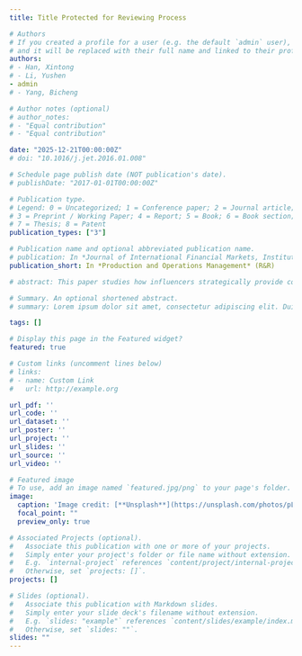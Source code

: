 ```yaml
---
title: Title Protected for Reviewing Process

# Authors
# If you created a profile for a user (e.g. the default `admin` user), write the username (folder name) here
# and it will be replaced with their full name and linked to their profile.
authors:
# - Han, Xintong
# - Li, Yushen
- admin
# - Yang, Bicheng

# Author notes (optional)
# author_notes:
# - "Equal contribution"
# - "Equal contribution"

date: "2025-12-21T00:00:00Z"
# doi: "10.1016/j.jet.2016.01.008"

# Schedule page publish date (NOT publication's date).
# publishDate: "2017-01-01T00:00:00Z"

# Publication type.
# Legend: 0 = Uncategorized; 1 = Conference paper; 2 = Journal article;
# 3 = Preprint / Working Paper; 4 = Report; 5 = Book; 6 = Book section;
# 7 = Thesis; 8 = Patent
publication_types: ["3"]

# Publication name and optional abbreviated publication name.
# publication: In *Journal of International Financial Markets, Institutions and Money*
publication_short: In *Production and Operations Management* (R&R)

# abstract: This paper studies how influencers strategically provide content on a content platform. Using a theoretical model, we introduce two types of strategies that influencers employ to provide content on online platforms. An influencer chooses either to answer a wide range of questions (broad-coverage strategy) or to only answer some specialized questions (focus strategy). Using data from the largest Chinese Question-and-Answer (Q&A) platform, we study how influencers’ strategies for content provision are affected by their peers. Our data includes the number of answers each influencer provides and the type of topics related to each answer, which allows us to construct statistical measures to define the focus level of an influencer on content provision. Observing the follower network of influencers further allows us to evaluate the effect of network peers on an influencer’ choice of content provision strategy. We find that the focus level of influencers on content provision is significantly and positively affected by peers who have a high online reputation. This finding indicates that social networking is an effective tool for channeling content diversification and reduces users’ uncertainty on the type of content to contribute.

# Summary. An optional shortened abstract.
# summary: Lorem ipsum dolor sit amet, consectetur adipiscing elit. Duis posuere tellus ac convallis placerat. Proin tincidunt magna sed ex sollicitudin condimentum.

tags: []

# Display this page in the Featured widget?
featured: true

# Custom links (uncomment lines below)
# links:
# - name: Custom Link
#   url: http://example.org

url_pdf: ''
url_code: ''
url_dataset: ''
url_poster: ''
url_project: ''
url_slides: ''
url_source: ''
url_video: ''

# Featured image
# To use, add an image named `featured.jpg/png` to your page's folder.
image:
  caption: 'Image credit: [**Unsplash**](https://unsplash.com/photos/pLCdAaMFLTE)'
  focal_point: ""
  preview_only: true

# Associated Projects (optional).
#   Associate this publication with one or more of your projects.
#   Simply enter your project's folder or file name without extension.
#   E.g. `internal-project` references `content/project/internal-project/index.md`.
#   Otherwise, set `projects: []`.
projects: []

# Slides (optional).
#   Associate this publication with Markdown slides.
#   Simply enter your slide deck's filename without extension.
#   E.g. `slides: "example"` references `content/slides/example/index.md`.
#   Otherwise, set `slides: ""`.
slides: ""
---
```

